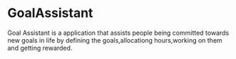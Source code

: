 # GoalAssistant
Goal Assistant is a application that assists people being committed towards new goals in life by defining the goals,allocationg hours,working on them
and getting rewarded.
